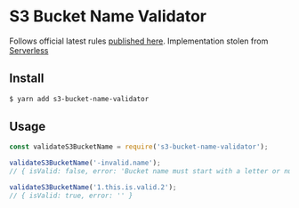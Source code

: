 # S3 Bucket Name Validator

Follows official latest rules [published here](http://docs.aws.amazon.com/AmazonS3/latest/dev/BucketRestrictions.html). Implementation stolen from [Serverless](https://github.com/serverless/serverless)

## Install

```sh
$ yarn add s3-bucket-name-validator
```

## Usage

```js
const validateS3BucketName = require('s3-bucket-name-validator');

validateS3BucketName('-invalid.name');
// { isValid: false, error: 'Bucket name must start with a letter or number. -invalid.name' }

validateS3BucketName('1.this.is.valid.2');
// { isValid: true, error: '' }
```
 